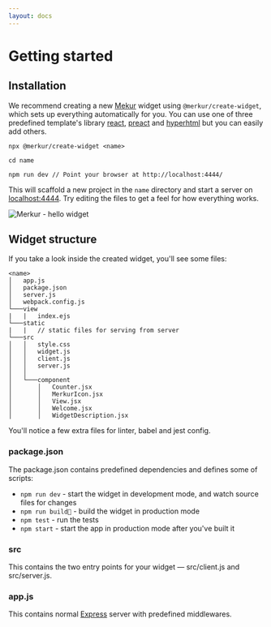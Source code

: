 ```yaml
---
layout: docs
---
```


# Getting started

## Installation

We recommend creating a new [Mekur](site.homeUrl) widget using `@merkur/create-widget`, which sets up everything automatically for you. You can use one of three predefined template's library [react](https://reactjs.org/), [preact](https://preactjs.com/) and [hyperhtml](https://viperhtml.js.org/hyper.html) but you can easily add others.

```shell
npx @merkur/create-widget <name>
 
cd name
 
npm run dev // Point your browser at http://localhost:4444/
```

This will scaffold a new project in the `name` directory and start a server on [localhost:4444](http://localhost:4444/). Try editing the files to get a feel for how everything works.

<img class="responsive" src="{{ '/assets/images/hello-widget.png?v=' | append: site.github.build_revision | relative_url }}" alt="Merkur - hello widget" />

## Widget structure

If you take a look inside the created widget, you'll see some files:

```shell
<name>
│   app.js
│   package.json
│   server.js
│   webpack.config.js
└───view
|   |   index.ejs
└───static
|   |   // static files for serving from server
└───src
│   │   style.css
│   │   widget.js
│   │   client.js
│   │   server.js
│   │
│   └───component
│       │   Counter.jsx
│       │   MerkurIcon.jsx
│       │   View.jsx
│       │   Welcome.jsx
│       │   WidgetDescription.jsx
```

You'll notice a few extra files for linter, babel and jest config.

### package.json

The package.json contains predefined dependencies and defines some of scripts:

- `npm run dev` - start the widget in development mode, and watch source files for changes
- `npm run build` - build the widget in production mode
- `npm test` - run the tests
- `npm start` - start the app in production mode after you've built it

### src

This contains the two entry points for your widget — src/client.js and src/server.js.

### app.js

This contains normal [Express](https://expressjs.com/) server with predefined middlewares.
